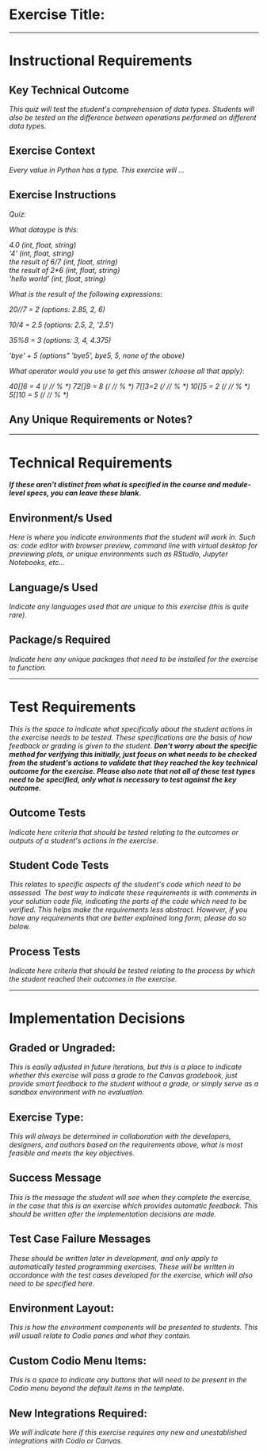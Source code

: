 # Exercise Title:
---
# Instructional Requirements
## Key Technical Outcome
<em>This quiz will test the student's comprehension of data types. Students will also be tested on the difference between operations performed on different data types.</em>

## Exercise Context
<em>Every value in Python has a type. This exercise will ...</em>

## Exercise Instructions
<em>
Quiz:
  
What dataype is this:

4.0 (int, float, string) <br>
'4' (int, float, string) <br>
the result of 6/7 (int, float, string)<br>
the result of 2*6 (int, float, string)<br>
'hello world' (int, float, string)<br>

What is the result of the following expressions:

20//7 = 2 (options: 2.85, 2, 6)

10/4 = 2.5 (options: 2.5, 2, '2.5')

35%8 = 3 (options: 3, 4, 4.375)

'bye' + 5 (options" 'bye5', bye5, 5, none of the above)

What operator would you use to get this answer (choose all that apply):

40[]6 = 4 (/ // % *)
72[]9 = 8  (/ // % *)
7[]3=2 (/ // % *)
10[]5 = 2 (/ // % *)
5[]10 = 5 (/ // % *)




</em>

## Any Unique Requirements or Notes?

---
# Technical Requirements
<em><strong>If these aren't distinct from what is specified in the course and module-level specs, you can leave these blank.</strong></em>

## Environment/s Used
<em>Here is where you indicate environments that the student will work in. Such as: code editor with browser preview, command line with virtual desktop for previewing plots, or unique environments such as RStudio, Jupyter Notebooks, etc...</em>

## Language/s Used
<em>Indicate any languages used that are unique to this exercise (this is quite rare).</em>

## Package/s Required
<em>Indicate here any unique packages that need to be installed for the exercise to function.</em>

---
# Test Requirements
<em>This is the space to indicate what specifically about the student actions in the exercise needs to be tested. These specifications are the basis of how feedback or grading is given to the student. <strong>Don't worry about the specific method for verifying this initially, just focus on what needs to be checked from the student's actions to validate that they reached the key technical outcome for the exercise. Please also note that not all of these test types need to be specified, only what is necessary to test against the key outcome.</strong></em>

## Outcome Tests
<em>Indicate here criteria that should be tested relating to the outcomes or outputs of a student's actions in the exercise.</em>

## Student Code Tests
<em>This relates to specific aspects of the student's code which need to be assessed. The best way to indicate these requirements is with comments in your solution code file, indicating the parts of the code which need to be verified. This helps make the requirements less abstract. However, if you have any requirements that are better explained long form, please do so below.</em>

## Process Tests
<em>Indicate here criteria that should be tested relating to the process by which the student reached their outcomes in the exercise.</em>

---
#  Implementation Decisions

## Graded or Ungraded:
<em>This is easily adjusted in future iterations, but this is a place to indicate whether this exercise will pass a grade to the Canvas gradebook, just provide smart feedback to the student without a grade, or simply serve as a sandbox environment with no evaluation.</em>

## Exercise Type:
<em>This will always be determined in collaboration with the developers, designers, and authors based on the requirements above, what is most feasible and meets the key objectives.</em>

## Success Message
<em>This is the message the student will see when they complete the exercise, in the case that this is an exercise which provides automatic feedback. This should be written after the implementation decisions are made.</em>

## Test Case Failure Messages
<em>These should be written later in development, and only apply to automatically tested programming exercises. These will be written in accordance with the test cases developed for the exercise, which will also need to be specified here.</em>

## Environment Layout:
<em>This is how the environment components will be presented to students. This will usuall relate to Codio panes and what they contain.</em>

## Custom Codio Menu Items:
<em>This is a space to indicate any buttons that will need to be present in the Codio menu beyond the default items in the template.</em>

## New Integrations Required:
<em>We will indicate here if this exercise requires any new and unestablished integrations with Codio or Canvas.</em>
